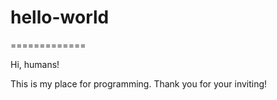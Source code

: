 # hello-world

=============

Hi, humans!

This is my place for programming. Thank you for your inviting!
